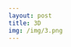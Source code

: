 ```yaml
---
layout: post
title: 3D
img: /img/3.png
---
```


<div class="img_row">
	<img class="col two" src="{{ site.baseurl }}/img/1.png" alt="" title="1"/>
	<img class="col two" src="{{ site.baseurl }}/img/3.png" alt="" title="2"/>
</div>
<div class="img_row">
	<img class="col three" src="{{ site.baseurl }}/img/4.png" alt="" title="3"/>
</div>

<div class="img_row">
	<img class="col three" src="{{ site.baseurl }}/img/5.jpg" alt="" title="4"/>
</div>
